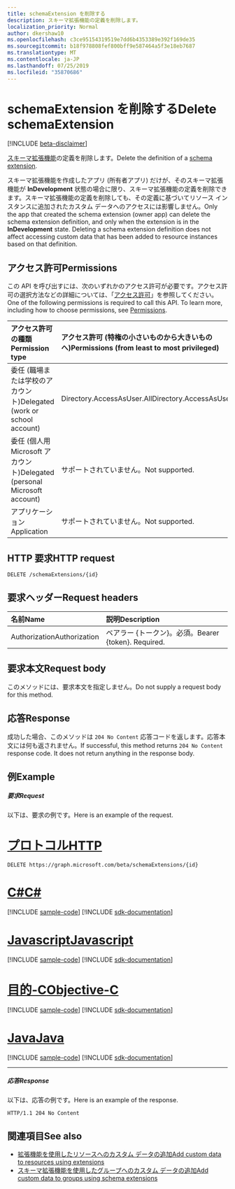 ```yaml
---
title: schemaExtension を削除する
description: スキーマ拡張機能の定義を削除します。
localization_priority: Normal
author: dkershaw10
ms.openlocfilehash: c3ce95154319519e7dd6b4353389e392f169de35
ms.sourcegitcommit: b18f978808fef800bff9e587464a5f3e18eb7687
ms.translationtype: MT
ms.contentlocale: ja-JP
ms.lasthandoff: 07/25/2019
ms.locfileid: "35870686"
---
```

# <a name="delete-schemaextension"></a><span data-ttu-id="782b9-103">schemaExtension を削除する</span><span class="sxs-lookup"><span data-stu-id="782b9-103">Delete schemaExtension</span></span>

[!INCLUDE [beta-disclaimer](../../includes/beta-disclaimer.md)]

<span data-ttu-id="782b9-104">[スキーマ拡張機能](../resources/schemaextension.md)の定義を削除します。</span><span class="sxs-lookup"><span data-stu-id="782b9-104">Delete the definition of a [schema extension](../resources/schemaextension.md).</span></span>

<span data-ttu-id="782b9-p101">スキーマ拡張機能を作成したアプリ (所有者アプリ) だけが、そのスキーマ拡張機能が **InDevelopment** 状態の場合に限り、スキーマ拡張機能の定義を削除できます。スキーマ拡張機能の定義を削除しても、その定義に基づいてリソース インスタンスに追加されたカスタム データへのアクセスには影響しません。</span><span class="sxs-lookup"><span data-stu-id="782b9-p101">Only the app that created the schema extension (owner app) can delete the schema extension definition, and only when the extension is in the **InDevelopment** state. Deleting a schema extension definition does not affect accessing custom data that has been added to resource instances based on that definition.</span></span>


## <a name="permissions"></a><span data-ttu-id="782b9-107">アクセス許可</span><span class="sxs-lookup"><span data-stu-id="782b9-107">Permissions</span></span>
<span data-ttu-id="782b9-p102">この API を呼び出すには、次のいずれかのアクセス許可が必要です。アクセス許可の選択方法などの詳細については、「[アクセス許可](/graph/permissions-reference)」を参照してください。</span><span class="sxs-lookup"><span data-stu-id="782b9-p102">One of the following permissions is required to call this API. To learn more, including how to choose permissions, see [Permissions](/graph/permissions-reference).</span></span>


|<span data-ttu-id="782b9-110">アクセス許可の種類</span><span class="sxs-lookup"><span data-stu-id="782b9-110">Permission type</span></span>      | <span data-ttu-id="782b9-111">アクセス許可 (特権の小さいものから大きいものへ)</span><span class="sxs-lookup"><span data-stu-id="782b9-111">Permissions (from least to most privileged)</span></span>              |
|:--------------------|:---------------------------------------------------------|
|<span data-ttu-id="782b9-112">委任 (職場または学校のアカウント)</span><span class="sxs-lookup"><span data-stu-id="782b9-112">Delegated (work or school account)</span></span> | <span data-ttu-id="782b9-113">Directory.AccessAsUser.All</span><span class="sxs-lookup"><span data-stu-id="782b9-113">Directory.AccessAsUser.All</span></span>    |
|<span data-ttu-id="782b9-114">委任 (個人用 Microsoft アカウント)</span><span class="sxs-lookup"><span data-stu-id="782b9-114">Delegated (personal Microsoft account)</span></span> | <span data-ttu-id="782b9-115">サポートされていません。</span><span class="sxs-lookup"><span data-stu-id="782b9-115">Not supported.</span></span>    |
|<span data-ttu-id="782b9-116">アプリケーション</span><span class="sxs-lookup"><span data-stu-id="782b9-116">Application</span></span> | <span data-ttu-id="782b9-117">サポートされていません。</span><span class="sxs-lookup"><span data-stu-id="782b9-117">Not supported.</span></span> |

## <a name="http-request"></a><span data-ttu-id="782b9-118">HTTP 要求</span><span class="sxs-lookup"><span data-stu-id="782b9-118">HTTP request</span></span>
<!-- { "blockType": "ignored" } -->
```http
DELETE /schemaExtensions/{id}
```

## <a name="request-headers"></a><span data-ttu-id="782b9-119">要求ヘッダー</span><span class="sxs-lookup"><span data-stu-id="782b9-119">Request headers</span></span>
| <span data-ttu-id="782b9-120">名前</span><span class="sxs-lookup"><span data-stu-id="782b9-120">Name</span></span>      |<span data-ttu-id="782b9-121">説明</span><span class="sxs-lookup"><span data-stu-id="782b9-121">Description</span></span>|
|:----------|:----------|
| <span data-ttu-id="782b9-122">Authorization</span><span class="sxs-lookup"><span data-stu-id="782b9-122">Authorization</span></span>  | <span data-ttu-id="782b9-p103">ベアラー {トークン}。必須。</span><span class="sxs-lookup"><span data-stu-id="782b9-p103">Bearer {token}. Required.</span></span> |

## <a name="request-body"></a><span data-ttu-id="782b9-125">要求本文</span><span class="sxs-lookup"><span data-stu-id="782b9-125">Request body</span></span>
<span data-ttu-id="782b9-126">このメソッドには、要求本文を指定しません。</span><span class="sxs-lookup"><span data-stu-id="782b9-126">Do not supply a request body for this method.</span></span>

## <a name="response"></a><span data-ttu-id="782b9-127">応答</span><span class="sxs-lookup"><span data-stu-id="782b9-127">Response</span></span>

<span data-ttu-id="782b9-p104">成功した場合、このメソッドは `204 No Content` 応答コードを返します。応答本文には何も返されません。</span><span class="sxs-lookup"><span data-stu-id="782b9-p104">If successful, this method returns `204 No Content` response code. It does not return anything in the response body.</span></span>

## <a name="example"></a><span data-ttu-id="782b9-130">例</span><span class="sxs-lookup"><span data-stu-id="782b9-130">Example</span></span>
##### <a name="request"></a><span data-ttu-id="782b9-131">要求</span><span class="sxs-lookup"><span data-stu-id="782b9-131">Request</span></span>
<span data-ttu-id="782b9-132">以下は、要求の例です。</span><span class="sxs-lookup"><span data-stu-id="782b9-132">Here is an example of the request.</span></span>

# <a name="httptabhttp"></a>[<span data-ttu-id="782b9-133">プロトコル</span><span class="sxs-lookup"><span data-stu-id="782b9-133">HTTP</span></span>](#tab/http)
<!-- {
  "blockType": "request",
  "name": "delete_schemaextension"
}-->
```http
DELETE https://graph.microsoft.com/beta/schemaExtensions/{id}
```
# <a name="ctabcsharp"></a>[<span data-ttu-id="782b9-134">C#</span><span class="sxs-lookup"><span data-stu-id="782b9-134">C#</span></span>](#tab/csharp)
[!INCLUDE [sample-code](../includes/snippets/csharp/delete-schemaextension-csharp-snippets.md)]
[!INCLUDE [sdk-documentation](../includes/snippets/snippets-sdk-documentation-link.md)]

# <a name="javascripttabjavascript"></a>[<span data-ttu-id="782b9-135">Javascript</span><span class="sxs-lookup"><span data-stu-id="782b9-135">Javascript</span></span>](#tab/javascript)
[!INCLUDE [sample-code](../includes/snippets/javascript/delete-schemaextension-javascript-snippets.md)]
[!INCLUDE [sdk-documentation](../includes/snippets/snippets-sdk-documentation-link.md)]

# <a name="objective-ctabobjc"></a>[<span data-ttu-id="782b9-136">目的-C</span><span class="sxs-lookup"><span data-stu-id="782b9-136">Objective-C</span></span>](#tab/objc)
[!INCLUDE [sample-code](../includes/snippets/objc/delete-schemaextension-objc-snippets.md)]
[!INCLUDE [sdk-documentation](../includes/snippets/snippets-sdk-documentation-link.md)]

# <a name="javatabjava"></a>[<span data-ttu-id="782b9-137">Java</span><span class="sxs-lookup"><span data-stu-id="782b9-137">Java</span></span>](#tab/java)
[!INCLUDE [sample-code](../includes/snippets/java/delete-schemaextension-java-snippets.md)]
[!INCLUDE [sdk-documentation](../includes/snippets/snippets-sdk-documentation-link.md)]

---

##### <a name="response"></a><span data-ttu-id="782b9-138">応答</span><span class="sxs-lookup"><span data-stu-id="782b9-138">Response</span></span>
<span data-ttu-id="782b9-139">以下は、応答の例です。</span><span class="sxs-lookup"><span data-stu-id="782b9-139">Here is an example of the response.</span></span> 
<!-- {
  "blockType": "response",
  "truncated": true
} -->
```http
HTTP/1.1 204 No Content
```

## <a name="see-also"></a><span data-ttu-id="782b9-140">関連項目</span><span class="sxs-lookup"><span data-stu-id="782b9-140">See also</span></span>

- [<span data-ttu-id="782b9-141">拡張機能を使用したリソースへのカスタム データの追加</span><span class="sxs-lookup"><span data-stu-id="782b9-141">Add custom data to resources using extensions</span></span>](/graph/extensibility-overview)
- [<span data-ttu-id="782b9-142">スキーマ拡張機能を使用したグループへのカスタム データの追加</span><span class="sxs-lookup"><span data-stu-id="782b9-142">Add custom data to groups using schema extensions</span></span>](/graph/extensibility-schema-groups)

<!-- uuid: 8fcb5dbc-d5aa-4681-8e31-b001d5168d79
2015-10-25 14:57:30 UTC -->
<!--
{
  "type": "#page.annotation",
  "description": "Delete schemaExtension",
  "keywords": "",
  "section": "documentation",
  "tocPath": "",
  "suppressions": [
  ]
}
-->
